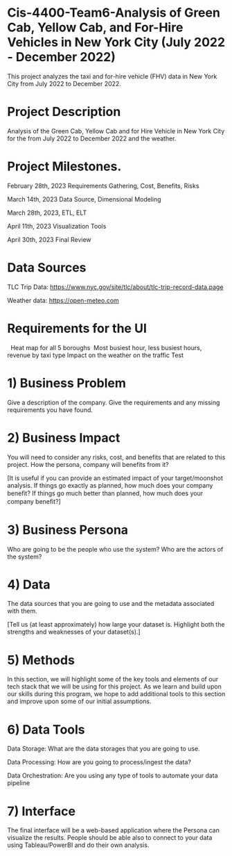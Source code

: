 # Cis-4400-Team6-Analysis of Green Cab, Yellow Cab, and For-Hire Vehicles in New York City (July 2022 - December 2022)

This project analyzes the taxi and for-hire vehicle (FHV) data in New York City from July 2022 to December 2022.

# Project Description

Analysis of the Green Cab, Yellow Cab and for Hire Vehicle in New York City for the from July 2022 to December 2022 and the weather.

# Project Milestones.
 
February 28th, 2023   Requirements Gathering, Cost, Benefits, Risks

March 14th, 2023 Data Source, Dimensional Modeling

March 28th, 2023, ETL, ELT

April 11th, 2023   Visualization Tools

April 30th, 2023   Final Review

# Data Sources

TLC Trip Data: https://www.nyc.gov/site/tlc/about/tlc-trip-record-data.page

Weather data: https://open-meteo.com

# Requirements for the UI
 
Heat map for all 5 boroughs 
Most busiest hour, less busiest hours, 
revenue by taxi type
Impact on the weather on the traffic
Test

# 1) Business Problem
 
Give a description of the company.
Give the requirements and any missing requirements you have found.
 
 
# 2) Business Impact
 
 You will need to consider any risks, cost, and benefits that are related to this project.  How the persona, company will benefits from it?
 
[It is useful if you can provide an estimated impact of your target/moonshot analysis. If things go exactly as planned, how much does your company beneﬁt? If things go much better than planned, how much does your company beneﬁt?]
 
 
# 3) Business Persona
 
Who are going to be the people who use the system? Who are the actors of the system?  

# 4) Data
The data sources that you are going to use and the metadata associated with them.
 
 
[Tell us (at least approximately) how large your dataset is. Highlight both the strengths and weaknesses of your dataset(s).]
 
 
# 5) Methods
In this section, we will highlight some of the key tools and elements of our tech stack that we will be using for this project. As we learn and build upon our skills during this program, we hope to add additional tools to this section and improve upon some of our initial assumptions.
 
# 6) Data Tools
Data Storage: What are the data storages that you are going to use.
 
Data Processing: How are you going to process/ingest the data?
 
Data Orchestration: Are you using any type of tools to automate your data pipeline
 
# 7) Interface
The final interface will be a web-based application where the Persona can visualize the results.  People should be able also to connect to your  data using Tableau/PowerBI and do their own analysis.
 
